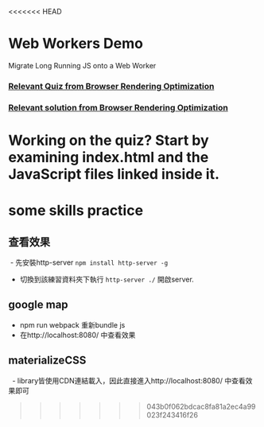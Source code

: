 <<<<<<< HEAD
# Web Workers Demo
Migrate Long Running JS onto a Web Worker

### [Relevant Quiz from Browser Rendering Optimization](https://www.udacity.com/course/viewer#!/c-ud860/l-4138168623/e-4184098558/m-4150829139)

### [Relevant solution from Browser Rendering Optimization](https://www.udacity.com/course/viewer#!/c-ud860/l-4138168623/e-4184098558/m-4146278980)

Working on the quiz? Start by examining index.html and the JavaScript files linked inside it.
=======
# some skills practice
## 查看效果
  - 先安裝http-server ```npm install http-server -g```
  - 切換到該練習資料夾下執行 ```http-server ./``` 開啟server.
## google map
   - npm run webpack 重新bundle js
   - 在http://localhost:8080/ 中查看效果
## materializeCSS
   - library皆使用CDN連結載入，因此直接進入http://localhost:8080/ 中查看效果即可
>>>>>>> 043b0f062bdcac8fa81a2ec4a99023f243416f26
